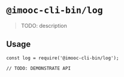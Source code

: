 # `@imooc-cli-bin/log`

> TODO: description

## Usage

```
const log = require('@imooc-cli-bin/log');

// TODO: DEMONSTRATE API
```
